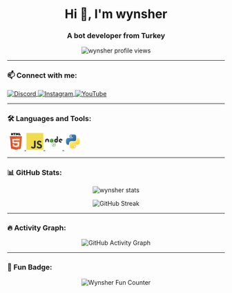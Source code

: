 <h1 align="center">Hi 👋, I'm wynsher</h1>
<h3 align="center">A bot developer from Turkey</h3>

<p align="center">
  <img src="https://komarev.com/ghpvc/?username=wynsher&label=Profile%20views&color=0e75b6&style=flat" alt="wynsher profile views" />
</p>

---

<h3 align="left">📫 Connect with me:</h3>
<p align="left">
  <a href="https://discord.gg/YOUR_DISCORD_INVITE" target="blank">
    <img align="center" src="https://img.shields.io/badge/Discord-Wynsher%231234-blue?style=for-the-badge&logo=discord" alt="Discord" />
  </a>
  <a href="https://instagram.com/wynsherdev" target="blank">
    <img align="center" src="https://img.shields.io/badge/Instagram-WynsherDev-pink?style=for-the-badge&logo=instagram" alt="Instagram" />
  </a>
  <a href="https://www.youtube.com/c/wynsherdev" target="blank">
    <img align="center" src="https://img.shields.io/badge/YouTube-WynsherDev-red?style=for-the-badge&logo=youtube" alt="YouTube" />
  </a>
</p>

---

<h3 align="left">🛠️ Languages and Tools:</h3>
<p align="left">
  <a href="https://www.w3.org/html/" target="_blank">
    <img src="https://raw.githubusercontent.com/devicons/devicon/master/icons/html5/html5-original-wordmark.svg" alt="HTML5" width="40" height="40"/>
  </a>
  <a href="https://developer.mozilla.org/en-US/docs/Web/JavaScript" target="_blank">
    <img src="https://raw.githubusercontent.com/devicons/devicon/master/icons/javascript/javascript-original.svg" alt="JavaScript" width="40" height="40"/>
  </a>
  <a href="https://nodejs.org" target="_blank">
    <img src="https://raw.githubusercontent.com/devicons/devicon/master/icons/nodejs/nodejs-original-wordmark.svg" alt="Node.js" width="40" height="40"/>
  </a>
  <a href="https://www.python.org" target="_blank">
    <img src="https://raw.githubusercontent.com/devicons/devicon/master/icons/python/python-original.svg" alt="Python" width="40" height="40"/>
  </a>
</p>

---

<h3 align="left">📊 GitHub Stats:</h3>
<p align="center">
  <img src="https://github-readme-stats.vercel.app/api?username=wynsher&show_icons=true&theme=dark" alt="wynsher stats" />
</p>

<p align="center">
  <img src="https://github-readme-streak-stats.herokuapp.com/?user=wynsher&theme=dark" alt="GitHub Streak" />
</p>

---

<h3 align="left">🔥 Activity Graph:</h3>
<p align="center">
  <img src="https://github-readme-activity-graph.cyclic.app/graph?username=wynsher&theme=react-dark" alt="GitHub Activity Graph" />
</p>

---

<h3 align="left">🌟 Fun Badge:</h3>
<p align="center">
  <img src="https://count.getloli.com/get/@wynsher?theme=gelbooru" alt="Wynsher Fun Counter" />
</p>

